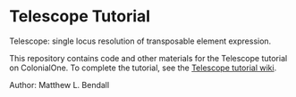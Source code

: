 # Telescope Tutorial

Telescope: single locus resolution of transposable element expression.

This repository contains code and other materials for the Telescope tutorial on ColonialOne.
To complete the tutorial, see the [Telescope tutorial wiki](https://github.com/mlbendall/telescope_tutorial/wiki).

Author: Matthew L. Bendall

